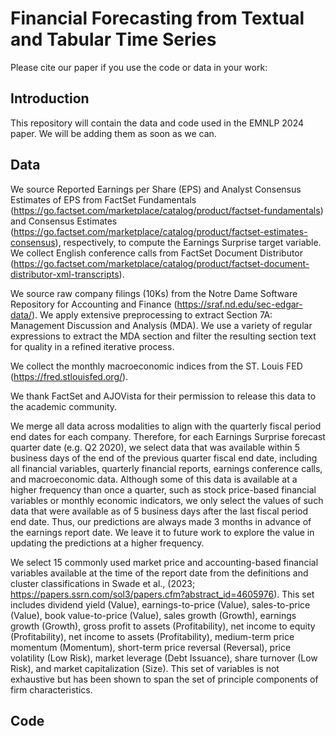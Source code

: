 # Financial Forecasting from Textual and Tabular Time Series

Please cite our paper if you use the code or data in your work:

## Introduction

This repository will contain the data and code used in the EMNLP 2024 paper. We will be adding them as soon as we can. 

## Data 

We source Reported Earnings per Share (EPS) and Analyst Consensus Estimates of EPS from FactSet Fundamentals (https://go.factset.com/marketplace/catalog/product/factset-fundamentals) and Consensus Estimates (https://go.factset.com/marketplace/catalog/product/factset-estimates-consensus), respectively, to compute the Earnings Surprise target variable. We collect English conference calls from FactSet Document Distributor (https://go.factset.com/marketplace/catalog/product/factset-document-distributor-xml-transcripts).

We source raw company filings (10Ks) from the Notre Dame Software Repository for Accounting and Finance (https://sraf.nd.edu/sec-edgar-data/). We apply extensive preprocessing to extract Section 7A: Management Discussion and Analysis (MDA). We use a variety of regular expressions to extract the MDA section and filter the resulting section text for quality in a refined iterative process.

We collect the monthly macroeconomic indices from the ST. Louis FED (https://fred.stlouisfed.org/).

We thank FactSet and AJOVista for their permission to release this data to the academic community. 

We merge all data across modalities to align with the quarterly fiscal period end dates for each company. Therefore, for each Earnings Surprise forecast quarter date (e.g. Q2 2020), we select data that was available within 5 business days of the end of the previous quarter fiscal end date, including all financial variables, quarterly financial reports, earnings conference calls, and macroeconomic data. Although some of this data is available at a higher frequency than once a quarter, such as stock price-based financial variables or monthly economic indicators, we only select the values of such data that were available as of 5 business days after the last fiscal period end date. Thus, our predictions are always made 3 months in advance of the earnings report date. We leave it to future work to explore the value in updating the predictions at a higher frequency.

We select 15 commonly used market price and accounting-based financial variables available at the time of the report date from the definitions and cluster classifications in Swade et al., (2023; https://papers.ssrn.com/sol3/papers.cfm?abstract_id=4605976). This set includes dividend yield (Value), earnings-to-price (Value), sales-to-price (Value), book value-to-price (Value), sales growth (Growth), earnings growth (Growth), gross profit to assets (Profitability), net income to equity (Profitability), net income to assets (Profitability), medium-term price momentum (Momentum), short-term price reversal (Reversal), price volatility (Low Risk), market leverage (Debt Issuance), share turnover (Low Risk), and market capitalization (Size). This set of variables is not exhaustive but has been shown to span the set of principle components of firm characteristics. 

## Code
